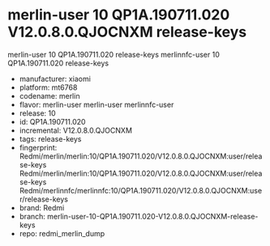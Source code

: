 # merlin-user 10 QP1A.190711.020 V12.0.8.0.QJOCNXM release-keys
merlin-user 10 QP1A.190711.020  release-keys
merlinnfc-user 10 QP1A.190711.020  release-keys
- manufacturer: xiaomi
- platform: mt6768
- codename: merlin
- flavor: merlin-user
merlin-user
merlinnfc-user
- release: 10
- id: QP1A.190711.020
- incremental: V12.0.8.0.QJOCNXM
- tags: release-keys
- fingerprint: Redmi/merlin/merlin:10/QP1A.190711.020/V12.0.8.0.QJOCNXM:user/release-keys
Redmi/merlin/merlin:10/QP1A.190711.020/V12.0.8.0.QJOCNXM:user/release-keys
Redmi/merlinnfc/merlinnfc:10/QP1A.190711.020/V12.0.8.0.QJOCNXM:user/release-keys
- brand: Redmi
- branch: merlin-user-10-QP1A.190711.020-V12.0.8.0.QJOCNXM-release-keys
- repo: redmi_merlin_dump
